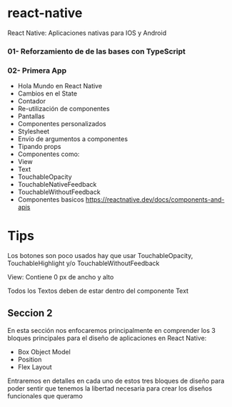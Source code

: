 # react-native
React Native: Aplicaciones nativas para IOS y Android

### 01- Reforzamiento de de las bases con TypeScript
### 02- Primera App
* Hola Mundo en React Native
* Cambios en el State
* Contador
* Re-utilización de componentes
* Pantallas
* Componentes personalizados
* Stylesheet
* Envío de argumentos a componentes
* Tipando props
* Componentes como:
* View
* Text
* TouchableOpacity
* TouchableNativeFeedback
* TouchableWithoutFeedback
* Componentes basicos https://reactnative.dev/docs/components-and-apis
# Tips
Los botones son poco usados hay que usar TouchableOpacity, TouchableHighlight y/o TouchableWithoutFeedback

View: Contiene 0 px de ancho y alto

Todos los Textos deben de estar dentro del componente Text

## Seccion 2
En esta sección nos enfocaremos principalmente en comprender los 3 bloques principales para el diseño de aplicaciones en React Native:

* Box Object Model
* Position
* Flex Layout

Entraremos en detalles en cada uno de estos tres bloques de diseño para poder sentir que tenemos la libertad necesaria para crear los diseños funcionales que queramo
